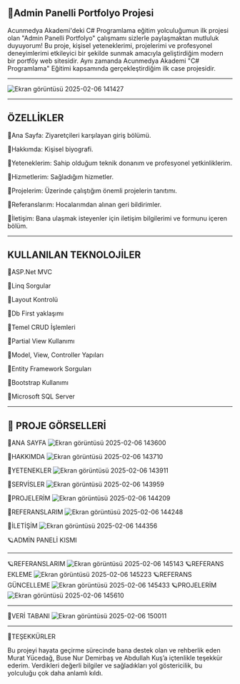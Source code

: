 🚀Admin Panelli Portfolyo Projesi
---
Acunmedya Akademi'deki C# Programlama eğitim yolculuğumun ilk projesi olan "Admin Panelli Portfolyo" çalışmamı sizlerle paylaşmaktan mutluluk duyuyorum!
Bu proje, kişisel yeteneklerimi, projelerimi ve profesyonel deneyimlerimi etkileyici bir şekilde sunmak amacıyla geliştirdiğim modern bir portföy web sitesidir. Aynı zamanda Acunmedya Akademi "C# Programlama" Eğitimi kapsamında gerçekleştirdiğim ilk case projesidir.
***
![Ekran görüntüsü 2025-02-06 141427](https://github.com/user-attachments/assets/0e5e1c29-4c48-46f2-8f4b-997f4e6640f4)
***
ÖZELLİKLER
---
📝Ana Sayfa: Ziyaretçileri karşılayan giriş bölümü.

📝Hakkımda: Kişisel biyografi.

📝Yeteneklerim: Sahip olduğum teknik donanım ve profesyonel yetkinliklerim.

📝Hizmetlerim: Sağladığım hizmetler.

📝Projelerim: Üzerinde çalıştığım önemli projelerin tanıtımı.

📝Referanslarım: Hocalarımdan alınan geri bildirimler.

📝İletişim: Bana ulaşmak isteyenler için iletişim bilgilerimi ve formunu içeren bölüm.

***
KULLANILAN TEKNOLOJİLER
---
🌟ASP.Net MVC

🌟Linq Sorgular

🌟Layout Kontrolü

🌟Db First yaklaşımı

🌟Temel CRUD İşlemleri

🌟Partial View Kullanımı

🌟Model, View, Controller Yapıları

🌟Entity Framework Sorguları

🌟Bootstrap Kullanımı

🌟Microsoft SQL Server
***
📸 PROJE GÖRSELLERİ
---
🎯ANA SAYFA
![Ekran görüntüsü 2025-02-06 143600](https://github.com/user-attachments/assets/fb7743ec-bcfd-475f-9d2e-6bffdd51230b)

🎯HAKKIMDA
![Ekran görüntüsü 2025-02-06 143710](https://github.com/user-attachments/assets/dfd7bdc4-a9b9-4d8e-9f8c-92ce4beecb02)

🎯YETENEKLER
![Ekran görüntüsü 2025-02-06 143911](https://github.com/user-attachments/assets/663aa9c8-b650-424d-9f0b-29cd00d9d0c6)

🎯SERVİSLER
![Ekran görüntüsü 2025-02-06 143959](https://github.com/user-attachments/assets/b2c09174-2cb6-4912-b1f9-8c890c1f2854)

🎯PROJELERİM
![Ekran görüntüsü 2025-02-06 144209](https://github.com/user-attachments/assets/285d0565-0001-4bc1-86ed-7f015c8e1762)

🎯REFERANSLARIM
![Ekran görüntüsü 2025-02-06 144248](https://github.com/user-attachments/assets/07dd2ded-a4a2-42ed-806a-320da256d3b5)

🎯İLETİŞİM
![Ekran görüntüsü 2025-02-06 144356](https://github.com/user-attachments/assets/d369e90c-15be-478d-8996-d6772dfa1572)


🪐ADMİN PANELİ KISMI
***
🪐REFERANSLARIM 
![Ekran görüntüsü 2025-02-06 145143](https://github.com/user-attachments/assets/1432e91a-917c-44e7-bff8-7431f3dfedec)
🪐REFERANS EKLEME
![Ekran görüntüsü 2025-02-06 145223](https://github.com/user-attachments/assets/68102dac-d979-4509-bfb0-0175f260869a)
🪐REFERANS GÜNCELLEME
![Ekran görüntüsü 2025-02-06 145433](https://github.com/user-attachments/assets/bfaf6af1-c96e-49f0-8bbc-193ab0b73fe4)
🪐PROJELERİM
![Ekran görüntüsü 2025-02-06 145610](https://github.com/user-attachments/assets/e8416cae-03c6-4e52-b249-867bb9b84ba2)
***
📝VERİ TABANI
![Ekran görüntüsü 2025-02-06 150011](https://github.com/user-attachments/assets/909ae8a0-8304-49e1-955d-3dccefb84530)
***
🎉TEŞEKKÜRLER

Bu projeyi hayata geçirme sürecinde bana destek olan ve rehberlik eden Murat Yücedağ, Buse Nur Demirbaş ve Abdullah Kuş’a içtenlikle teşekkür ederim. Verdikleri değerli bilgiler ve sağladıkları yol göstericilik, bu yolculuğu çok daha anlamlı kıldı.
